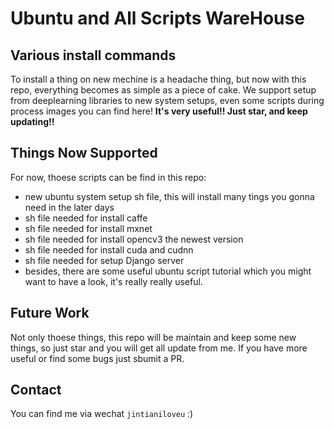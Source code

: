 # Ubuntu and All Scripts WareHouse

## Various install commands

To install a thing on new mechine is a headache thing, but now with this repo, everything becomes as simple as a piece of cake. We support setup from deeplearning libraries to new system setups, even some scripts during process images you can find here!
**It's very useful!! Just star, and keep updating!!**

## Things Now Supported

For now, thoese scripts can be find in this repo:

* new ubuntu system setup sh file, this will install many tings you gonna need in the later days
* sh file needed for install caffe
* sh file needed for install mxnet
* sh file needed for install opencv3 the newest version
* sh file needed for install cuda and cudnn
* sh file needed for setup Django server
* besides, there are some useful ubuntu script tutorial which you might want to have a look, it's really really useful.

## Future Work

Not only thoese things, this repo will be maintain and keep some new things, so just star and you will get all update from me.
If you have more useful or find some bugs just sbumit a PR.

## Contact

You can find me via wechat `jintianiloveu` :) 
